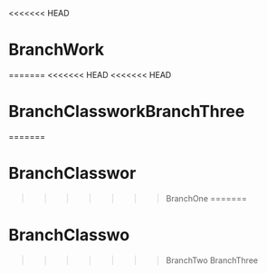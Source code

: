 <<<<<<< HEAD
# BranchWork
=======
<<<<<<< HEAD
<<<<<<< HEAD
# BranchClassworkBranchThree
=======
# BranchClasswor
>>>>>>> BranchOne
=======
# BranchClasswo
>>>>>>> BranchTwo
>>>>>>> BranchThree
